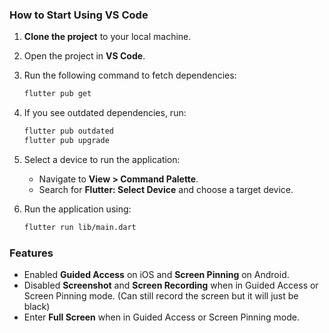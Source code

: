### How to Start Using VS Code

1. **Clone the project** to your local machine.
2. Open the project in **VS Code**.
3. Run the following command to fetch dependencies:

   ```sh
   flutter pub get
   ```

4. If you see outdated dependencies, run:

   ```sh
   flutter pub outdated
   flutter pub upgrade
   ```

5. Select a device to run the application:

   - Navigate to **View > Command Palette**.
   - Search for **Flutter: Select Device** and choose a target device.

6. Run the application using:

   ```sh
   flutter run lib/main.dart
   ```

### Features

- Enabled **Guided Access** on iOS and **Screen Pinning** on Android.
- Disabled **Screenshot** and **Screen Recording** when in Guided Access or Screen Pinning mode. (Can still record the screen but it will just be black)
- Enter **Full Screen** when in Guided Access or Screen Pinning mode.
